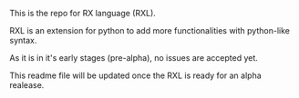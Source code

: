 This is the repo for RX language (RXL).

RXL is an extension for python to add more functionalities with python-like syntax.

As it is in it's early stages (pre-alpha), no issues are accepted yet.

This readme file will be updated once the RXL is ready for an alpha realease.
